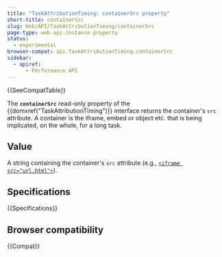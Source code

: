 ```yaml
---
title: "TaskAttributionTiming: containerSrc property"
short-title: containerSrc
slug: Web/API/TaskAttributionTiming/containerSrc
page-type: web-api-instance-property
status:
  - experimental
browser-compat: api.TaskAttributionTiming.containerSrc
sidebar:
  - apiref:
      - Performance API
---
```


{{SeeCompatTable}}

The **`containerSrc`** read-only property of the {{domxref("TaskAttributionTiming")}} interface returns the container's `src`
attribute. A container is the iframe, embed or object etc. that is being implicated, on the whole, for a long task.

## Value

A string containing the container's `src` attribute (e.g., [`<iframe src="url.html">`](/en-US/docs/Web/HTML/Reference/Elements/iframe#src)).

## Specifications

{{Specifications}}

## Browser compatibility

{{Compat}}
